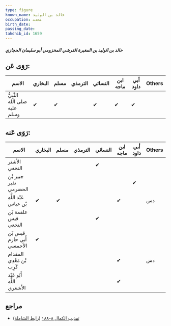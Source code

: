 ```yaml
---
type: figure
known_name: خالد بن الوليد
occupation: محدث
birth_date:
passing_date:
tahdhib_id: 1659
---
```

##### خالد بن الوليد بن المغيرة القرشي المخزومي أبو سليمان الحجازي

## رَوَى عَن:
| الاسم                         | البخاري | مسلم | الترمذي | النسائي | ابن ماجه | أبي داود | Others |
| ----------------------------- | ------- | ---- | ------- | ------- | -------- | -------- | ------ |
| النَّبِيُّ صلى الله عليه وسلم | ✔       | ✔    |         | ✔       | ✔        | ✔        |        |
## رَوَى عَنه:
| الاسم                       | البخاري | مسلم | الترمذي | النسائي | ابن ماجه | أبي داود | Others |
| --------------------------- | ------- | ---- | ------- | ------- | -------- | -------- | ------ |
| الأشتر النخعي               |         |      |         | ✔       |          |          |        |
| جبير بْن نفير الحضرمي       |         |      |         |         |          | ✔        |        |
| عَبْد اللَّهِ بْن عباس      | ✔       | ✔    |         |         | ✔        |          | دس     |
| علقمة بْن قيس النخعي        |         |      |         | ✔       |          |          |        |
| قيس بْن أَبي حازم الأحمسي   | ✔       |      |         |         |          |          |        |
| المقدام بْن مَعْدِي كَرِب   |         |      |         |         | ✔        |          | دس     |
| أَبُو عَبْد اللَّهِ الأشعري |         |      |         |         | ✔        |          |        |
## مراجع
- [تهذيب الكمال ٨-١٨٨](obsidian://open?vault=Tahdhib-al-Kamal&file=Figures/١٦٥٩-خالد%20بن%20الوليد%20بن%20المغيرة%20القرشي%20المخزومي%20أبو%20سليمان%20الحجازي) ([رابط الشاملة](https://shamela.ws/book/3722/3899))